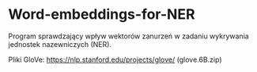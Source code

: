# Word-embeddings-for-NER
Program sprawdzający wpływ wektorów zanurzeń w zadaniu wykrywania jednostek nazewniczych (NER). 

Pliki GloVe: https://nlp.stanford.edu/projects/glove/ (glove.6B.zip)
